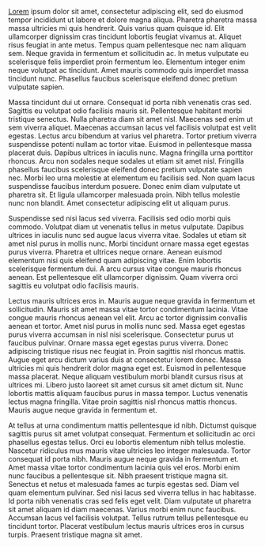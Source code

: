 [Lorem](./one.md#pookie1) ipsum dolor sit amet, consectetur adipiscing elit, sed do eiusmod tempor incididunt ut labore et dolore magna aliqua. Pharetra pharetra massa massa ultricies mi quis hendrerit. Quis varius quam quisque id. Elit ullamcorper dignissim cras tincidunt lobortis feugiat vivamus at. Aliquet risus feugiat in ante metus. Tempus quam pellentesque nec nam aliquam sem. Neque gravida in fermentum et sollicitudin ac. In metus vulputate eu scelerisque felis imperdiet proin fermentum leo. Elementum integer enim neque volutpat ac tincidunt. Amet mauris commodo quis imperdiet massa tincidunt nunc. Phasellus faucibus scelerisque eleifend donec pretium vulputate sapien.

Massa tincidunt dui ut ornare. Consequat id porta nibh venenatis cras sed. Sagittis eu volutpat odio facilisis mauris sit. Pellentesque habitant morbi tristique senectus. Nulla pharetra diam sit amet nisl. Maecenas sed enim ut sem viverra aliquet. Maecenas accumsan lacus vel facilisis volutpat est velit egestas. Lectus arcu bibendum at varius vel pharetra. Tortor pretium viverra suspendisse potenti nullam ac tortor vitae. Euismod in pellentesque massa placerat duis. Dapibus ultrices in iaculis nunc. Magna fringilla urna porttitor rhoncus. Arcu non sodales neque sodales ut etiam sit amet nisl. Fringilla phasellus faucibus scelerisque eleifend donec pretium vulputate sapien nec. Morbi leo urna molestie at elementum eu facilisis sed. Non quam lacus suspendisse faucibus interdum posuere. Donec enim diam vulputate ut pharetra sit. Et ligula ullamcorper malesuada proin. Nibh tellus molestie nunc non blandit. Amet consectetur adipiscing elit ut aliquam purus.

Suspendisse sed nisi lacus sed viverra. Facilisis sed odio morbi quis commodo. Volutpat diam ut venenatis tellus in metus vulputate. Dapibus ultrices in iaculis nunc sed augue lacus viverra vitae. Sodales ut etiam sit amet nisl purus in mollis nunc. Morbi tincidunt ornare massa eget egestas purus viverra. Pharetra et ultrices neque ornare. Aenean euismod elementum nisi quis eleifend quam adipiscing vitae. Enim lobortis scelerisque fermentum dui. A arcu cursus vitae congue mauris rhoncus aenean. Est pellentesque elit ullamcorper dignissim. Quam viverra orci sagittis eu volutpat odio facilisis mauris.

Lectus mauris ultrices eros in. Mauris augue neque gravida in fermentum et sollicitudin. Mauris sit amet massa vitae tortor condimentum lacinia. Vitae congue mauris rhoncus aenean vel elit. Arcu ac tortor dignissim convallis aenean et tortor. Amet nisl purus in mollis nunc sed. Massa eget egestas purus viverra accumsan in nisl nisi scelerisque. Consectetur purus ut faucibus pulvinar. Ornare massa eget egestas purus viverra. Donec adipiscing tristique risus nec feugiat in. Proin sagittis nisl rhoncus mattis. Augue eget arcu dictum varius duis at consectetur lorem donec. Massa ultricies mi quis hendrerit dolor magna eget est. Euismod in pellentesque massa placerat. Neque aliquam vestibulum morbi blandit cursus risus at ultrices mi. Libero justo laoreet sit amet cursus sit amet dictum sit. Nunc lobortis mattis aliquam faucibus purus in massa tempor. Luctus venenatis lectus magna fringilla. Vitae proin sagittis nisl rhoncus mattis rhoncus. Mauris augue neque gravida in fermentum et.

At tellus at urna condimentum mattis pellentesque id nibh. Dictumst quisque sagittis purus sit amet volutpat consequat. Fermentum et sollicitudin ac orci phasellus egestas tellus. Orci eu lobortis elementum nibh tellus molestie. Nascetur ridiculus mus mauris vitae ultricies leo integer malesuada. Tortor consequat id porta nibh. Mauris augue neque gravida in fermentum et. Amet massa vitae tortor condimentum lacinia quis vel eros. Morbi enim nunc faucibus a pellentesque sit. Nibh praesent tristique magna sit. Senectus et netus et malesuada fames ac turpis egestas sed. Diam vel quam elementum pulvinar. Sed nisi lacus sed viverra tellus in hac habitasse. Id porta nibh venenatis cras sed felis eget velit. Diam vulputate ut pharetra sit amet aliquam id diam maecenas. Varius morbi enim nunc faucibus. Accumsan lacus vel facilisis volutpat. Tellus rutrum tellus pellentesque eu tincidunt tortor. Placerat vestibulum lectus mauris ultrices eros in cursus turpis. Praesent tristique magna sit amet.

